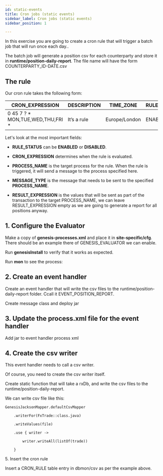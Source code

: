 ```yaml
---
id: static-events
title: Cron jobs (static events)
sidebar_label: Cron jobs (static events)
sidebar_position: 1

---
```

In this exercise you are going to create a cron rule that will trigger a batch job that will run once each day..

The batch job will generate a position csv for each counterparty and store it in **runtime/position-daily-report**. The file name will have the form COUNTERPARTY_ID-DATE.csv

## The rule
Our cron rule takes the following form:

| CRON_EXPRESSION | DESCRIPTION | TIME_ZONE | RULE_STATUS | NAME | USER_NAME | PROCESS_NAME | MESSAGE_TYPE | RESULT_EXPRESSION |
| --- | --- | --- | --- | --- | --- | --- | --- | --- |
| 0 45 7 ? * MON,TUE,WED,THU,FRI * | It’s a rule | Europe/London | ENABLED | A rule | JohnDoe | TRADING_APP_EVENTHANDLER | EVENT_POSITION_REPORT |  |

Let's look at the most important fields:

* **RULE_STATUS** can be **ENABLED** or **DISABLED**. 

* **CRON_EXPRESSION** determines when the rule is evaluated. 

* **PROCESS_NAME** is the target process for the rule. When the rule is triggered, it will send a message to the process specified here.

* **MESSAGE_TYPE** is the message that needs to be sent to the specified **PROCESS_NAME**.

* **RESULT_EXPRESSION** is the values that will be sent as part of the transaction to the target PROCESS_NAME, we can leave RESULT_EXPRESSION empty as we are going to generate a report for all positions anyway. 



## 1. Configure the Evaluator 

Make a copy of **genesis-processes.xml** and place it in **site-specific/cfg**. There should be an example there of GENESIS_EVALUATOR we can enable.

Run **genesisInstall** to verify that it works as expected.

Run **mon** to see the process:

## 2. Create an event handler

Create an event handler that will write the csv files to the runtime/position-daily-report folder. Ccall it EVENT_POSITION_REPORT.

Create message class and deploy jar

## 3. Update the process.xml file for the event handler

Add jar to event handler process xml

## 4. Create the csv writer

This event handler needs to call a csv writer. 

Of course, you need to create the  csv writer itself.

Create static function that will take a rxDb, and write the csv files to the runtime/position-daily-report. 

We can write csv file like this:

    GenesisJacksonMapper.defaultCsvMapper 
    
        .writerFor(FxTrade::class.java) 
    
        .writeValues(file) 
    
        .use { writer -> 
    
            writer.writeAll(listOf(trade)) 
    
        } 

5\. Insert the cron rule

Insert a CRON_RULE table entry in dbmon/csv as per the example above.